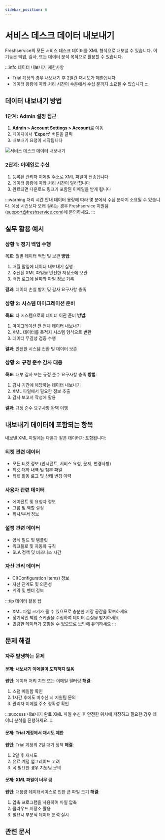 ```yaml
---
sidebar_position: 6
---
```


# 서비스 데스크 데이터 내보내기

Freshservice의 모든 서비스 데스크 데이터를 XML 형식으로 내보낼 수 있습니다. 이 기능은 백업, 감사, 또는 데이터 분석 목적으로 활용할 수 있습니다.

:::info 데이터 내보내기 제한사항
- Trial 계정의 경우 내보내기 후 2일간 재시도가 제한됩니다
- 데이터 용량에 따라 처리 시간이 수분에서 수십 분까지 소요될 수 있습니다
:::

## 데이터 내보내기 방법

### 1단계: Admin 설정 접근
1. **Admin > Account Settings > Account**로 이동
2. 페이지에서 **'Export'** 버튼을 클릭
3. 내보내기 요청이 시작됩니다

![서비스 데스크 데이터 내보내기](https://s3.amazonaws.com/cdn.freshdesk.com/data/helpdesk/attachments/production/50000184428/original/QeuOBeKMScNq64rWOUGXYY9iE-hkx3iVwA.png?1568268171)

### 2단계: 이메일로 수신
1. 등록된 관리자 이메일 주소로 XML 파일이 전송됩니다
2. 데이터 용량에 따라 처리 시간이 달라집니다
3. 완료되면 다운로드 링크가 포함된 이메일을 받게 됩니다

:::warning 처리 시간 안내
데이터 용량에 따라 몇 분에서 수십 분까지 소요될 수 있습니다. 예상 시간보다 오래 걸리는 경우 Freshservice 지원팀(support@freshservice.com)에 문의하세요.
:::

## 실무 활용 예시

### 상황 1: 정기 백업 수행
**목표**: 월별 데이터 백업 및 보관
**방법**: 
1. 매월 말일에 데이터 내보내기 실행
2. 수신된 XML 파일을 안전한 저장소에 보관
3. 백업 로그에 날짜와 파일 정보 기록

**결과**: 데이터 손실 방지 및 감사 요구사항 충족

### 상황 2: 시스템 마이그레이션 준비
**목표**: 타 시스템으로의 데이터 이관 준비
**방법**:
1. 마이그레이션 전 전체 데이터 내보내기
2. XML 데이터를 목적지 시스템 형식으로 변환
3. 데이터 무결성 검증 수행

**결과**: 안전한 시스템 전환 및 데이터 보존

### 상황 3: 규정 준수 감사 대응
**목표**: 내부 감사 또는 규정 준수 요구사항 충족
**방법**:
1. 감사 기간에 해당하는 데이터 내보내기
2. XML 파일에서 필요한 정보 추출
3. 감사 보고서 작성에 활용

**결과**: 규정 준수 요구사항 완벽 이행

## 내보내기 데이터에 포함되는 항목

내보낸 XML 파일에는 다음과 같은 데이터가 포함됩니다:

### 티켓 관련 데이터
- 모든 티켓 정보 (인시던트, 서비스 요청, 문제, 변경사항)
- 티켓 대화 내역 및 첨부 파일
- 티켓 활동 로그 및 상태 변경 이력

### 사용자 관련 데이터
- 에이전트 및 요청자 정보
- 그룹 및 역할 설정
- 회사/부서 정보

### 설정 관련 데이터
- 양식 필드 및 템플릿
- 워크플로 및 자동화 규칙
- SLA 정책 및 비즈니스 시간

### 자산 관리 데이터
- CI(Configuration Items) 정보
- 자산 관계도 및 의존성
- 계약 및 벤더 정보

:::tip 데이터 활용 팁
- XML 파일 크기가 클 수 있으므로 충분한 저장 공간을 확보하세요
- 정기적인 백업 스케줄을 수립하여 데이터 손실을 방지하세요
- 민감한 데이터가 포함될 수 있으므로 보안에 유의하세요
:::

## 문제 해결

### 자주 발생하는 문제

#### 문제: 내보내기 이메일이 도착하지 않음
**원인**: 데이터 처리 지연 또는 이메일 필터링
**해결**: 
1. 스팸 메일함 확인
2. 1시간 후에도 미수신 시 지원팀 문의
3. 관리자 이메일 주소 정확성 확인

:::success 내보내기 완료
XML 파일 수신 후 안전한 위치에 저장하고 필요한 경우 데이터 분석을 진행하세요.
:::

#### 문제: Trial 계정에서 재시도 제한
**원인**: Trial 계정의 2일 대기 정책
**해결**: 
1. 2일 후 재시도
2. 유료 계정 업그레이드 고려
3. 꼭 필요한 경우 지원팀 문의

#### 문제: XML 파일이 너무 큼
**원인**: 대용량 데이터베이스로 인한 큰 파일 크기
**해결**:
1. 압축 프로그램을 사용하여 파일 압축
2. 클라우드 저장소 활용
3. 필요시 부분적 데이터 분석 실시

## 관련 문서